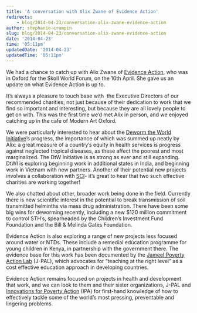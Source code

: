 ```yaml
---
title: 'A conversation with Alix Zwane of Evidence Action'
redirects:
    - blog/2014-04-23/conversation-alix-zwane-evidence-action
author: stephanie-crampin
slug: blog/2014-04-23/conversation-alix-zwane-evidence-action
date: '2014-04-23'
time: '05:11pm'
updatedDate: '2014-04-23'
updatedTime: '05:11pm'
---
```

We had a chance to catch up with Alix Zwane of [Evidence Action](http://evidenceaction.org/), who was in Oxford for the Skoll World Forum, on the 10th April. She gave us an update on what Evidence Action is up to.

It’s always a pleasure to touch base with  the Executive Directors of our recommended charities, not just because of their dedication to work that we find so important and interesting, but because they are all lovely people to get on with. This was the first time we’d met Alix in person, and we enjoyed catching up in the cafe of Modern Art Oxford.

We were particularly interested to hear about the [Deworm the World Initiative](http://evidenceaction.org/deworming/)’s progress, the importance of which was summed up neatly by Alix: a great measure of a country’s equity in health services is progress against neglected tropical diseases, as these affect the poorest and most marginalized. The DtW Initiative is as strong as ever and still expanding. DtWI is exploring beginning work in additional states in India, and beginning work in Vietnam with new partners. Another of their potential new projects involves a collaboration with [SCI](http://www3.imperial.ac.uk/schisto)- it’s great to hear that two such effective charities are working together!

We also chatted about other, broader work being done in the field. Currently there is new scientific interest in the potential to break transmission of soil transmitted helminths via mass drug administration. There have been some big wins for deworming recently, including a new $120 million commitment to control STH’s, spearheaded by the Children’s Investment Fund Foundation and the Bill & Melinda Gates Foundation. 

Evidence Action is also exploring a range of new projects less focused around water or NTDs. These include a remedial education programme for young children in Kenya, in partnership with the government there. The evidence base for this work has been documented by the [Jameel Poverty Action Lab](http://www.povertyactionlab.org/) (J-PAL), which advocates for “teaching at the right level” as a cost effective education approach in developing countries. 

Evidence Action remains focused on projects in health and development that work, and we can look to them and their sister organizations, J-PAL and [Innovations for Poverty Action](http://www.poverty-action.org/) (IPA) for first-hand knowledge of how to effectively tackle some of the world’s most pressing, preventable and lingering problems.
